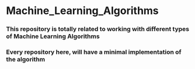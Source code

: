 # Machine_Learning_Algorithms

### This repository is totally related to working with different types of Machine Learning Algorithms

### Every repository here, will have a minimal implementation of the algorithm
